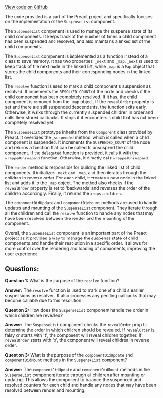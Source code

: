 [View code on GitHub](https://github.com/preactjs/preact/compat/src/suspense-list.js)

The code provided is a part of the Preact project and specifically focuses on the implementation of the `SuspenseList` component. 

The `SuspenseList` component is used to manage the suspense state of its child components. It keeps track of the number of times a child component has been suspended and resolved, and also maintains a linked list of the child components. 

The `SuspenseList` component is implemented as a function instead of a class to save memory. It has two properties: `_next` and `_map`. `_next` is used to keep track of the next node in the linked list, while `_map` is a `Map` object that stores the child components and their corresponding nodes in the linked list.

The `resolve` function is used to mark a child component's suspension as resolved. It increments the `RESOLVED_COUNT` of the node and checks if the child component has been completely resolved. If it has, the child component is removed from the `_map` object. If the `revealOrder` property is set and there are still suspended descendants, the function exits early. Otherwise, it walks through the currently suspended children in order and calls their stored callbacks. It stops if it encounters a child that has not been completely resolved yet.

The `SuspenseList` prototype inherits from the `Component` class provided by Preact. It overrides the `_suspended` method, which is called when a child component is suspended. It increments the `SUSPENDED_COUNT` of the node and returns a function that can be called to unsuspend the child component. If the `delegated` function is provided, it calls it with the `wrappedUnsuspend` function. Otherwise, it directly calls `wrappedUnsuspend`.

The `render` method is responsible for building the linked list of child components. It initializes `_next` and `_map`, and then iterates through the children in reverse order. For each child, it creates a new node in the linked list and adds it to the `_map` object. The method also checks if the `revealOrder` property is set to 'backwards' and reverses the order of the children accordingly. Finally, it returns the `props.children`.

The `componentDidUpdate` and `componentDidMount` methods are used to handle updates and mounting of the `SuspenseList` component. They iterate through all the children and call the `resolve` function to handle any nodes that may have been resolved between the render and the mounting of the component.

Overall, the `SuspenseList` component is an important part of the Preact project as it provides a way to manage the suspense state of child components and handle their resolution in a specific order. It allows for more control over the rendering and loading of components, improving the user experience.
## Questions: 
 **Question 1:** What is the purpose of the `resolve` function?

**Answer:** The `resolve` function is used to mark one of a child's earlier suspensions as resolved. It also processes any pending callbacks that may become callable due to this resolution.

**Question 2:** How does the `SuspenseList` component handle the order in which children are revealed?

**Answer:** The `SuspenseList` component checks the `revealOrder` prop to determine the order in which children should be revealed. If `revealOrder` is falsy or starts with 't', the component will reveal children together. If `revealOrder` starts with 'b', the component will reveal children in reverse order.

**Question 3:** What is the purpose of the `componentDidUpdate` and `componentDidMount` methods in the `SuspenseList` component?

**Answer:** The `componentDidUpdate` and `componentDidMount` methods in the `SuspenseList` component iterate through all children after mounting or updating. This allows the component to balance the suspended and resolved counters for each child and handle any nodes that may have been resolved between render and mounting.